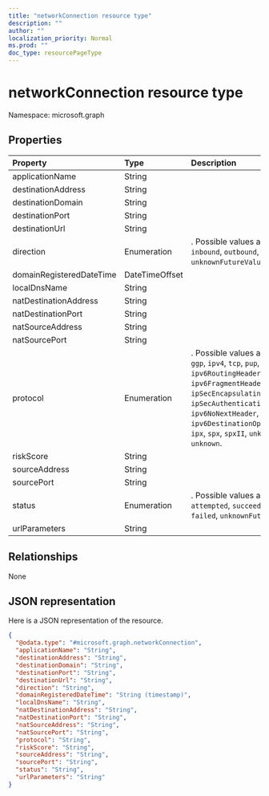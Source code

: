 ```yaml
---
title: "networkConnection resource type"
description: ""
author: ""
localization_priority: Normal
ms.prod: ""
doc_type: resourcePageType
---
```


# networkConnection resource type


Namespace: microsoft.graph



## Properties
|Property|Type|Description|
|:---|:---|:---|
|applicationName|String||
|destinationAddress|String||
|destinationDomain|String||
|destinationPort|String||
|destinationUrl|String||
|direction|Enumeration|. Possible values are: `unknown`, `inbound`, `outbound`, `unknownFutureValue`.|
|domainRegisteredDateTime|DateTimeOffset||
|localDnsName|String||
|natDestinationAddress|String||
|natDestinationPort|String||
|natSourceAddress|String||
|natSourcePort|String||
|protocol|Enumeration|. Possible values are: `ip`, `icmp`, `igmp`, `ggp`, `ipv4`, `tcp`, `pup`, `udp`, `idp`, `ipv6`, `ipv6RoutingHeader`, `ipv6FragmentHeader`, `ipSecEncapsulatingSecurityPayload`, `ipSecAuthenticationHeader`, `icmpV6`, `ipv6NoNextHeader`, `ipv6DestinationOptions`, `nd`, `raw`, `ipx`, `spx`, `spxII`, `unknownFutureValue`, `unknown`.|
|riskScore|String||
|sourceAddress|String||
|sourcePort|String||
|status|Enumeration|. Possible values are: `unknown`, `attempted`, `succeeded`, `blocked`, `failed`, `unknownFutureValue`.|
|urlParameters|String||

## Relationships
None

## JSON representation
Here is a JSON representation of the resource.
<!-- {
  "blockType": "resource",
  "@odata.type": "microsoft.graph.networkConnection"
}
-->
``` json
{
  "@odata.type": "#microsoft.graph.networkConnection",
  "applicationName": "String",
  "destinationAddress": "String",
  "destinationDomain": "String",
  "destinationPort": "String",
  "destinationUrl": "String",
  "direction": "String",
  "domainRegisteredDateTime": "String (timestamp)",
  "localDnsName": "String",
  "natDestinationAddress": "String",
  "natDestinationPort": "String",
  "natSourceAddress": "String",
  "natSourcePort": "String",
  "protocol": "String",
  "riskScore": "String",
  "sourceAddress": "String",
  "sourcePort": "String",
  "status": "String",
  "urlParameters": "String"
}
```

